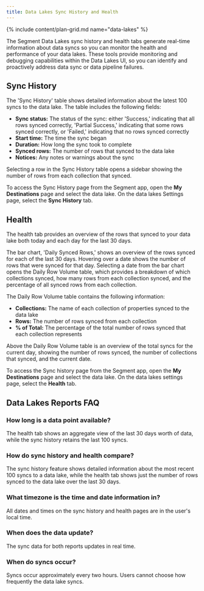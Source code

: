 ```yaml
---
title: Data Lakes Sync History and Health
---
```

{% include content/plan-grid.md name="data-lakes" %}

The Segment Data Lakes sync history and health tabs generate real-time information about data syncs so you can monitor the health and performance of your data lakes. These tools provide monitoring and debugging capabilities within the Data Lakes UI, so you can identify and proactively address data sync or data pipeline failures.

<!-- PW: 9/22/22; commenting this section out for GA
> note "This feature is not supported for the Azure Data Lakes public beta"
> The Sync History/Sync Health tabs are currently not supported for the Azure Data Lakes public beta. For more information about Azure Data Lakes, see the [Data Lakes overview documentation](/docs/connections/storage/data-lakes/index/#how-azure-data-lakes-works). -->

## Sync History
The 'Sync History' table shows detailed information about the latest 100 syncs to the data lake. The table includes the following fields:
* **Sync status:** The status of the sync: either 'Success,' indicating that all rows synced correctly, 'Partial Success,' indicating that some rows synced correctly, or 'Failed,' indicating that no rows synced correctly
* **Start time:** The time the sync began
* **Duration:** How long the sync took to complete
* **Synced rows:** The number of rows that synced to the data lake
* **Notices:** Any notes or warnings about the sync

Selecting a row in the Sync History table opens a sidebar showing the number of rows from each collection that synced.

To access the Sync History page from the Segment app, open the **My Destinations** page and select the data lake. On the data lakes Settings page, select the **Sync History** tab.

## Health
The health tab provides an overview of the rows that synced to your data lake both today and each day for the last 30 days.

The bar chart, 'Daily Synced Rows,' shows an overview of the rows synced for each of the last 30 days. Hovering over a date shows the number of rows that were synced for that day. Selecting a date from the bar chart opens the Daily Row Volume table, which provides a breakdown of which collections synced, how many rows from each collection synced, and the percentage of all synced rows from each collection.

The Daily Row Volume table contains the following information:
* **Collections:** The name of each collection of properties synced to the data lake
* **Rows:** The number of rows synced from each collection
* **% of Total:** The percentage of the total number of rows synced that each collection represents

Above the Daily Row Volume table is an overview of the total syncs for the current day, showing the number of rows synced, the number of collections that synced, and the current date.

To access the Sync history page from the Segment app, open the **My Destinations** page and select the data lake. On the data lakes settings page, select the **Health** tab.

## Data Lakes Reports FAQ

### How long is a data point available?
The health tab shows an aggregate view of the last 30 days worth of data, while the sync history retains the last 100 syncs.

### How do sync history and health compare?
The sync history feature shows detailed information about the most recent 100 syncs to a data lake, while the health tab shows just the number of rows synced to the data lake over the last 30 days.

### What timezone is the time and date information in?
All dates and times on the sync history and health pages are in the user's local time.

### When does the data update?
The sync data for both reports updates in real time.

### When do syncs occur?
Syncs occur approximately every two hours. Users cannot choose how frequently the data lake syncs.
